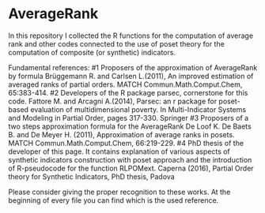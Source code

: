 # AverageRank
In this repository I collected the R functions for the computation of average rank and other codes connected to the use of poset theory for the computation of composite (or synthetic) indicators.  

Fundamental references:
#1 Proposers of the approximation of AverageRank by formula
    Brüggemann R. and Carlsen L.(2011), An improved estimation of averaged ranks of partial orders. 
    MATCH Commun.Math.Comput.Chem, 65:383-414.
#2 Developers of the R package parsec, cornerstone for this code.
    Fattore M. and Arcagni A.(2014), Parsec: an r package for poset-based evaluation of multidimensional poverty. 
    In Multi-Indicator Systems and Modeling in Partial Order, pages 317-330. Springer
#3 Proposers of a two steps approximation formula for the AverageRank
    De Loof K. De Baets B. and De Meyer H. (2011), Approximation of average ranks in posets.
    MATCH Commun.Math.Comput.Chem, 66:219-229.
#4 PhD thesis of the developer of this page. It contains explanation of various aspects of synthetic indicators construction with poset approach and the introduction of R-pseudocode for the function RLPOMext.
    Caperna (2016), Partial Order theory for Synthetic Indicators, PhD thesis, Padova

Please consider giving the proper recognition to these works. At the beginning of every file you can find which is the used reference.
